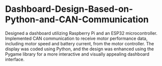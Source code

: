 # Dashboard-Design-Based-on-Python-and-CAN-Communication
Designed a dashboard utilizing Raspberry Pi and an ESP32 microcontroller. Implemented CAN communication to receive motor performance data, including motor speed and battery current, from the motor controller. The display was coded using Python, and the design was enhanced using the Pygame library for a more interactive and visually appealing dashboard interface.
